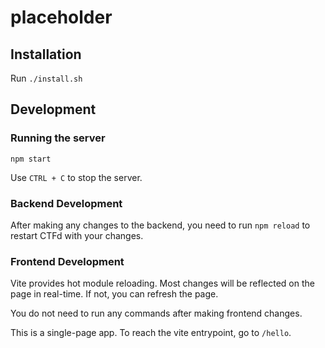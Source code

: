# placeholder

## Installation
Run `./install.sh`

## Development

### Running the server
`npm start`

Use `CTRL + C` to stop the server. 

### Backend Development
After making any changes to the backend, you need to run `npm reload` to restart CTFd with your changes.

### Frontend Development
Vite provides hot module reloading. Most changes will be reflected on the page in real-time. If not, you can refresh the page. 

You do not need to run any commands after making frontend changes. 

This is a single-page app. To reach the vite entrypoint, go to `/hello`. 
